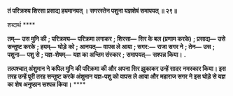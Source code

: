 **तं परिक्रश्य शिरसा प्रसाद्य हयमानयत् ।** **सगरस्तेन पशुना यज्ञशेषं समापयत् ॥ २९॥** 

शब्दार्थ **** 

**तम्—** **उस मुनि की** **; परिक्रश्य—** **परिक्रमा लगाकर** **; शिरसा—** **सिर के बल (प्रणाम करके)** **; प्रसाद्य—** **उसे सन्तुष्ट करके** **; हयम्—** **घोड़े** **को** **; आनयत्—** **वापस ले आया** **; सगर:—** **राजा सगर ने** **; तेन—** **उस** **; पशुना—** **पशु से** **; यज्ञ-शेषम्—** **यज्ञ का अन्तिम संस्कार** **;** **समापयत्—** **सश्पन्न किया।** **.** 

**तत्पश्चात् अंशुमान ने कपिल मुनि की परिक्रमा की और अपना सिर झुकाकर उन्हें सादर** **नमस्कार किया। इस तरह उन्हें पूरी तरह सन्तुष्ट करके अंशुमान यज्ञ-पशु को वापस ले आया और** **महाराज सगर ने इस घोड़े से यज्ञ का शेष अनुष्ठान सश्पन्न किया।** **** 